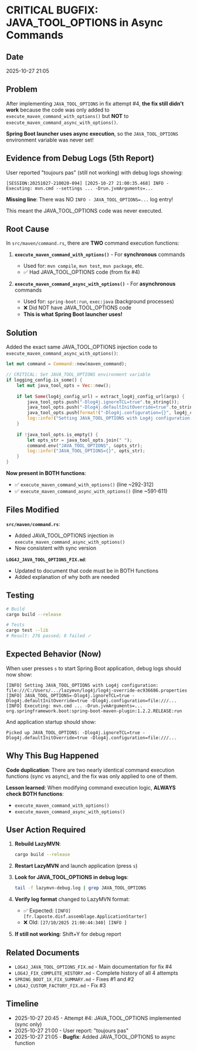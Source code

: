 # CRITICAL BUGFIX: JAVA_TOOL_OPTIONS in Async Commands

## Date
2025-10-27 21:05

## Problem

After implementing `JAVA_TOOL_OPTIONS` in fix attempt #4, **the fix still didn't work** because the code was only added to `execute_maven_command_with_options()` but **NOT** to `execute_maven_command_async_with_options()`.

**Spring Boot launcher uses async execution**, so the `JAVA_TOOL_OPTIONS` environment variable was never set!

## Evidence from Debug Logs (5th Report)

User reported "toujours pas" (still not working) with debug logs showing:

```
[SESSION:20251027-210020-094] [2025-10-27 21:00:35.468] INFO - Executing: mvn.cmd --settings ... -Drun.jvmArguments=...
```

**Missing line**: There was NO `INFO - JAVA_TOOL_OPTIONS=...` log entry!

This meant the JAVA_TOOL_OPTIONS code was never executed.

## Root Cause

In `src/maven/command.rs`, there are **TWO** command execution functions:

1. **`execute_maven_command_with_options()`** - For **synchronous** commands
   - Used for: `mvn compile`, `mvn test`, `mvn package`, etc.
   - ✅ Had JAVA_TOOL_OPTIONS code (from fix #4)

2. **`execute_maven_command_async_with_options()`** - For **asynchronous** commands
   - Used for: `spring-boot:run`, `exec:java` (background processes)
   - ❌ Did NOT have JAVA_TOOL_OPTIONS code
   - **This is what Spring Boot launcher uses!**

## Solution

Added the exact same JAVA_TOOL_OPTIONS injection code to `execute_maven_command_async_with_options()`:

```rust
let mut command = Command::new(maven_command);

// CRITICAL: Set JAVA_TOOL_OPTIONS environment variable
if logging_config.is_some() {
    let mut java_tool_opts = Vec::new();
    
    if let Some(log4j_config_url) = extract_log4j_config_url(args) {
        java_tool_opts.push("-Dlog4j.ignoreTCL=true".to_string());
        java_tool_opts.push("-Dlog4j.defaultInitOverride=true".to_string());
        java_tool_opts.push(format!("-Dlog4j.configuration={}", log4j_config_url));
        log::info!("Setting JAVA_TOOL_OPTIONS with Log4j configuration: {}", log4j_config_url);
    }
    
    if !java_tool_opts.is_empty() {
        let opts_str = java_tool_opts.join(" ");
        command.env("JAVA_TOOL_OPTIONS", &opts_str);
        log::info!("JAVA_TOOL_OPTIONS={}", opts_str);
    }
}
```

**Now present in BOTH functions**:
- ✅ `execute_maven_command_with_options()` (line ~292-312)
- ✅ `execute_maven_command_async_with_options()` (line ~591-611)

## Files Modified

**`src/maven/command.rs`**:
- Added JAVA_TOOL_OPTIONS injection in `execute_maven_command_async_with_options()`
- Now consistent with sync version

**`LOG4J_JAVA_TOOL_OPTIONS_FIX.md`**:
- Updated to document that code must be in BOTH functions
- Added explanation of why both are needed

## Testing

```bash
# Build
cargo build --release

# Tests
cargo test --lib
# Result: 276 passed; 0 failed ✓
```

## Expected Behavior (Now)

When user presses `s` to start Spring Boot application, debug logs should now show:

```
[INFO] Setting JAVA_TOOL_OPTIONS with Log4j configuration: file:///C:/Users/.../lazymvn/log4j/log4j-override-ec936686.properties
[INFO] JAVA_TOOL_OPTIONS=-Dlog4j.ignoreTCL=true -Dlog4j.defaultInitOverride=true -Dlog4j.configuration=file:///...
[INFO] Executing: mvn.cmd ... -Drun.jvmArguments=... org.springframework.boot:spring-boot-maven-plugin:1.2.2.RELEASE:run
```

And application startup should show:

```
Picked up JAVA_TOOL_OPTIONS: -Dlog4j.ignoreTCL=true -Dlog4j.defaultInitOverride=true -Dlog4j.configuration=file:///...
```

## Why This Bug Happened

**Code duplication**: There are two nearly identical command execution functions (sync vs async), and the fix was only applied to one of them.

**Lesson learned**: When modifying command execution logic, **ALWAYS check BOTH functions**:
- `execute_maven_command_with_options()`
- `execute_maven_command_async_with_options()`

## User Action Required

1. **Rebuild LazyMVN**:
   ```bash
   cargo build --release
   ```

2. **Restart LazyMVN** and launch application (press `s`)

3. **Look for JAVA_TOOL_OPTIONS in debug logs**:
   ```bash
   tail -f lazymvn-debug.log | grep JAVA_TOOL_OPTIONS
   ```

4. **Verify log format** changed to LazyMVN format:
   - ✅ Expected: `[INFO][fr.laposte.disf.assemblage.ApplicationStarter]`
   - ❌ Old: `[27/10/2025 21:00:44:340] [INFO ]`

5. **If still not working**: Shift+Y for debug report

## Related Documents

- `LOG4J_JAVA_TOOL_OPTIONS_FIX.md` - Main documentation for fix #4
- `LOG4J_FIX_COMPLETE_HISTORY.md` - Complete history of all 4 attempts
- `SPRING_BOOT_1X_FIX_SUMMARY.md` - Fixes #1 and #2
- `LOG4J_CUSTOM_FACTORY_FIX.md` - Fix #3

## Timeline

- 2025-10-27 20:45 - Attempt #4: JAVA_TOOL_OPTIONS implemented (sync only)
- 2025-10-27 21:00 - User report: "toujours pas"
- 2025-10-27 21:05 - **Bugfix**: Added JAVA_TOOL_OPTIONS to async function
